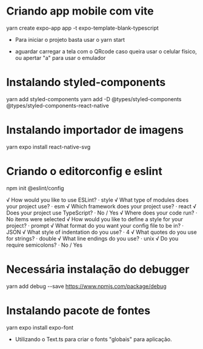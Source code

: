 # Criando app mobile com vite

yarn create expo-app app -t expo-template-blank-typescript

- Para iniciar o projeto basta usar o
yarn start

- aguardar carregar a tela com o QRcode caso queira usar o celular físico, ou apertar "a" para usar o emulador

# Instalando styled-components

yarn add styled-components
yarn add -D @types/styled-components @types/styled-components-react-native

# Instalando importador de imagens

yarn expo install react-native-svg

# Criando o editorconfig e eslint

npm init @eslint/config


√ How would you like to use ESLint? · style
√ What type of modules does your project use? · esm
√ Which framework does your project use? · react
√ Does your project use TypeScript? · No / Yes
√ Where does your code run? · No items were selected  √ How would you like to define a style for your project? · prompt
√ What format do you want your config file to be in? · JSON
√ What style of indentation do you use? · 4
√ What quotes do you use for strings? · double
√ What line endings do you use? · unix
√ Do you require semicolons? · No / Yes


# Necessária instalação do debugger

yarn add debug --save
https://www.npmjs.com/package/debug


# Instalando pacote de fontes

yarn expo install expo-font
- Utilizando o Text.ts para criar o fonts "globais" para aplicação.
